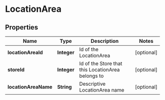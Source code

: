 
# LocationArea

## Properties
Name | Type | Description | Notes
------------ | ------------- | ------------- | -------------
**locationAreaId** | **Integer** | Id of the LocationArea |  [optional]
**storeId** | **Integer** | Id of the Store that this LocationArea belongs to |  [optional]
**locationAreaName** | **String** | Descriptive LocationArea name |  [optional]



